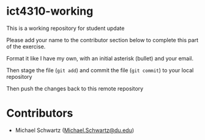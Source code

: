 # ict4310-working
This is a working repository for student update

Please add your name to the contributor section below to complete this part of the exercise.

Format it like I have my own, with an initial asterisk (bullet) and your email.

Then stage the file (`git add`) and commit the file (`git commit`) to your local repository

Then push the changes back to this remote repository

Contributors
============

* Michael Schwartz (Michael.Schwartz@du.edu)
